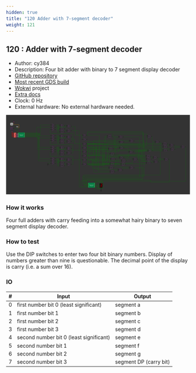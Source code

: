 ```yaml
---
hidden: true
title: "120 Adder with 7-segment decoder"
weight: 121
---
```


## 120 : Adder with 7-segment decoder

* Author: cy384
* Description: Four bit adder with binary to 7 segment display decoder
* [GitHub repository](https://github.com/cy384/tt02-submission-template)
* [Most recent GDS build](https://github.com/cy384/tt02-submission-template/actions/runs/3598963586)
* [Wokwi](https://wokwi.com/projects/341546888233747026) project
* [Extra docs]()
* Clock: 0 Hz
* External hardware: No external hardware needed.

![picture](images/screenshot.png)

### How it works

Four full adders with carry feeding into a somewhat hairy binary to seven segment display decoder.

### How to test

Use the DIP switches to enter two four bit binary numbers.  Display of numbers greater than nine is questionable.  The decimal point of the display is carry (i.e. a sum over 16).

### IO

| # | Input        | Output       |
|---|--------------|--------------|
| 0 | first number bit 0 (least significant)  | segment a |
| 1 | first number bit 1  | segment b |
| 2 | first number bit 2  | segment c |
| 3 | first number bit 3  | segment d |
| 4 | second number bit 0 (least significant)  | segment e |
| 5 | second number bit 1  | segment f |
| 6 | second number bit 2  | segment g |
| 7 | second number bit 3  | segment DP (carry bit) |
